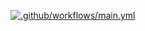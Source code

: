 [![.github/workflows/main.yml](https://github.com/jaredculp/tt/actions/workflows/main.yml/badge.svg)](https://github.com/jaredculp/tt/actions/workflows/main.yml)
